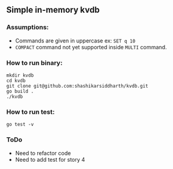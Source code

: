 ## Simple in-memory kvdb

### Assumptions:
- Commands are given in uppercase ex: `SET q 10`
- `COMPACT` command not yet supported inside `MULTI` command.

### How to run binary:

```shell
mkdir kvdb
cd kvdb
git clone git@github.com:shashikarsiddharth/kvdb.git
go build .
./kvdb
```

### How to run test:
```shell
go test -v
```

### ToDo
- Need to refactor code
- Need to add test for story 4

